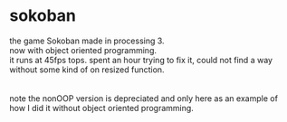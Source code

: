 # sokoban
the game Sokoban made in processing 3. <br>
now with object oriented programming. <br>
it runs at 45fps tops. spent an hour trying to fix it, could not find a way without some kind of on resized function. <br>
<br><br>note the nonOOP version is depreciated and only here as an example of how I did it without object oriented programming.
